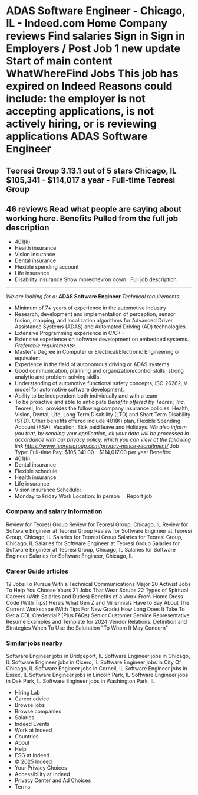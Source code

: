 ADAS Software Engineer - Chicago, IL - Indeed.com
Home
Company reviews
Find salaries
Sign in
Sign in
Employers / Post Job
1 new update
Start of main content
WhatWhereFind Jobs
This job has expired on Indeed
Reasons could include: the employer is not accepting applications, is not actively hiring, or is reviewing applications
ADAS Software Engineer
======================
Teoresi Group
3.13.1 out of 5 stars
Chicago, IL
$105,341 - $114,017 a year - Full-time
Teoresi Group
-------------
46 reviews
Read what people are saying about working here.
Benefits Pulled from the full job description
---------------------------------------------
* 401(k)
* Health insurance
* Vision insurance
* Dental insurance
* Flexible spending account
* Life insurance
* Disability insurance
Show morechevron down
&nbsp;
Full job description
--------------------
*We are looking for a:*
**ADAS Software Engineer**
*Technical requirements:*
* Minimum of 7+ years of experience in the automotive industry
* Research, development and implementation of perception, sensor fusion, mapping, and localization algorithms for Advanced Driver Assistance Systems (ADAS) and Automated Driving (AD) technologies.
* Extensive Programming experience in C/C++
* Extensive experience on software development on embedded systems.
*Preferable requirements:*
* Master's Degree in Computer or Electrical/Electronic Engineering or equivalent.
* Experience in the field of autonomous driving or ADAS systems.
* Good communication, planning and organization/control skills; strong analytic and problem-solving skills.
* Understanding of automotive functional safety concepts, ISO 26262, V model for automotive software development.
* Ability to be independent both individually and with a team
* To be proactive and able to anticipate
*Benefits offered by Teoresi, Inc.*
Teoresi, Inc. provides the following company insurance policies: Health, Vision, Dental, Life, Long Term Disability (LTD) and Short Term Disability (STD). Other benefits offered include 401(K) plan, Flexible Spending Account (FSA), Vacation, Sick paid leave and Holidays.
*We also inform you that, by sending your application, all your data will be processed in accordance with our privacy policy, which you can view at the following link https://www.teoresigroup.com/privacy-notice-recruitment/*
Job Type: Full-time
Pay: $105,341.00 - $114,017.00 per year
Benefits:
* 401(k)
* Dental insurance
* Flexible schedule
* Health insurance
* Life insurance
* Vision insurance
Schedule:
* Monday to Friday
Work Location: In person
&nbsp;
&nbsp;
Report job
### Company and salary information
Review for Teoresi Group
Review for Teoresi Group, Chicago, IL
Review for Software Engineer at Teoresi Group
Review for Software Engineer at Teoresi Group, Chicago, IL
Salaries for Teoresi Group
Salaries for Teoresi Group, Chicago, IL
Salaries for Software Engineer at Teoresi Group
Salaries for Software Engineer at Teoresi Group, Chicago, IL
Salaries for Software Engineer
Salaries for Software Engineer, Chicago, IL
### Career Guide articles
12 Jobs To Pursue With a Technical Communications Major
20 Activist Jobs To Help You Choose Yours
21 Jobs That Wear Scrubs
22 Types of Spiritual Careers (With Salaries and Duties)
Benefits of a Work-From-Home Dress Code (With Tips)
Here’s What Gen Z and Millennials Have to Say About The Current Workscape (With Tips For New Grads)
How Long Does It Take To Get a CDL Credential? (Plus FAQs)
Senior Customer Service Representative Resume Examples and Template for 2024
Vendor Relations: Definition and Strategies
When To Use the Salutation "To Whom It May Concern"
### Similar jobs nearby
Software Engineer jobs in Bridgeport, IL
Software Engineer jobs in Chicago, IL
Software Engineer jobs in Cicero, IL
Software Engineer jobs in City Of Chicago, IL
Software Engineer jobs in Cornell, IL
Software Engineer jobs in Essex, IL
Software Engineer jobs in Lincoln Park, IL
Software Engineer jobs in Oak Park, IL
Software Engineer jobs in Washington Park, IL
* Hiring Lab
* Career advice
* Browse jobs
* Browse companies
* Salaries
* Indeed Events
* Work at Indeed
* Countries
* About
* Help
* ESG at Indeed
* © 2025 Indeed
* Your Privacy Choices
* Accessibility at Indeed
* Privacy Center and Ad Choices
* Terms